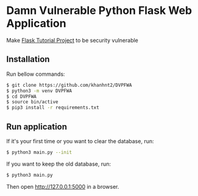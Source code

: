 # Damn Vulnerable Python Flask Web Application

Make [Flask Tutorial Project](https://github.com/pallets/flask/blob/main/examples/tutorial) to be security vulnerable

## Installation

Run bellow commands:
```bash
$ git clone https://github.com/khanhnt2/DVPFWA
$ python3 -m venv DVPFWA
$ cd DVPFWA
$ source bin/active
$ pip3 install -r requirements.txt
```

## Run application

If it's your first time or you want to clear the database, run:
```bash
$ python3 main.py --init
```

If you want to keep the old database, run:
```bash
$ python3 main.py
```

Then open http://127.0.0.1:5000 in a browser.
